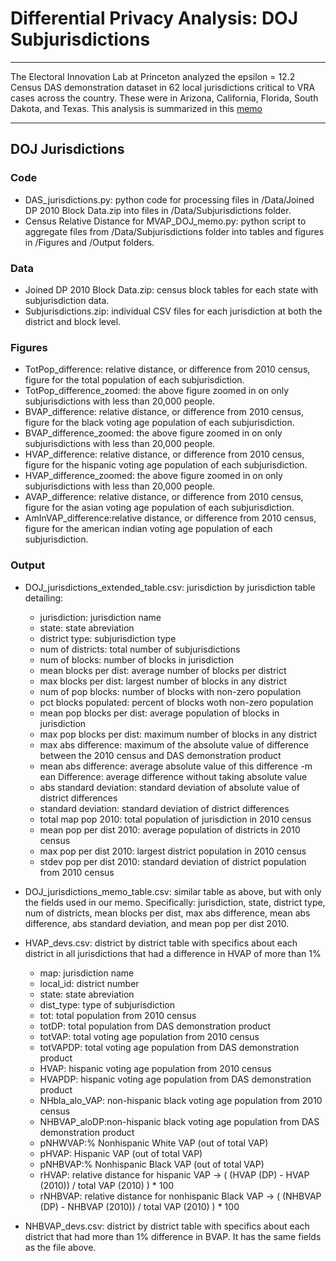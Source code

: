 # Differential Privacy Analysis: DOJ Subjurisdictions
***
The Electoral Innovation Lab at Princeton analyzed the epsilon = 12.2 Census DAS demonstration dataset in 62 local jurisdictions critical to VRA cases across the country. These were in Arizona, California, Florida, South Dakota, and Texas. This analysis is summarized in this [memo](https://docs.google.com/document/d/1c3GubCNHRPeJgrtF0z_TiC3eaMxC4WakZarx_PzoL3Q/edit)
***

## DOJ Jurisdictions
### Code
* DAS_jurisdictions.py: python code for processing files in /Data/Joined DP 2010 Block Data.zip into files in /Data/Subjurisdictions folder.
* Census Relative Distance for MVAP_DOJ_memo.py: python script to aggregate files from /Data/Subjurisdictions folder into tables and figures in /Figures and /Output folders.

### Data
* Joined DP 2010 Block Data.zip: census block tables for each state with subjurisdiction data.
* Subjurisdictions.zip: individual CSV files for each jurisdiction at both the district and block level.

### Figures
* TotPop_difference: relative distance, or difference from 2010 census, figure for the total population of each subjurisdiction.
* TotPop_difference_zoomed: the above figure zoomed in on only subjurisdictions with less than 20,000 people.
* BVAP_difference: relative distance, or difference from 2010 census, figure for the black voting age population of each subjurisdiction.
* BVAP_difference_zoomed: the above figure zoomed in on only subjurisdictions with less than 20,000 people.
* HVAP_difference: relative distance, or difference from 2010 census, figure for the hispanic voting age population of each subjurisdiction.
* HVAP_difference_zoomed: the above figure zoomed in on only subjurisdictions with less than 20,000 people.
* AVAP_difference: relative distance, or difference from 2010 census, figure for the asian voting age population of each subjurisdiction.
* AmInVAP_difference:relative distance, or difference from 2010 census, figure for the american indian voting age population of each subjurisdiction.


### Output
* DOJ_jurisdictions_extended_table.csv: jurisdiction by jurisdiction table detailing:
  - jurisdiction: jurisdiction name
  - state: state abreviation
  - district type: subjurisdiction type
  - num of districts: total number of subjurisdictions
  - num of blocks: number of blocks in jurisdiction
  - mean blocks per dist: average number of blocks per district
  - max blocks per dist: largest number of blocks in any district
  - num of pop blocks: number of blocks with non-zero population
  - pct blocks populated: percent of blocks woth non-zero population
  - mean pop blocks per dist: average population of blocks in jurisdiction
  - max pop blocks per dist: maximum number of blocks in any district
  - max abs difference: maximum of the absolute value of difference between the 2010 census and DAS demonstration product
  - mean abs difference: average absolute value of this difference
  -m ean Difference: average difference without taking absolute value
  - abs standard deviation: standard deviation of absolute value of district differences
  - standard deviation: standard deviation of district differences
  - total map pop 2010: total population of jurisdiction in 2010 census
  - mean pop per dist 2010: average population of districts in 2010 census
  - max pop per dist 2010: largest district population in 2010 census
  - stdev pop per dist 2010: standard deviation of district population from 2010 census

* DOJ_jurisdictions_memo_table.csv: similar table as above, but with only the fields used in our memo. Specifically: jurisdiction, state, district type, num of districts, mean blocks per dist, max abs difference, mean abs difference, abs standard deviation, and mean pop per dist 2010.
* HVAP_devs.csv: district by district table with specifics about each district in all jurisdictions that had a difference in HVAP of more than 1%
  - map: jurisdiction name
  - local_id: district number
  - state: state abreviation
  - dist_type: type of subjurisdiction
  - tot: total population from 2010 census
  - totDP: total population from DAS demonstration product
  - totVAP: total voting age population from 2010 census
  - totVAPDP: total voting age population from DAS demonstration product
  - HVAP: hispanic voting age population from 2010 census
  - HVAPDP: hispanic voting age population from DAS demonstration product
  - NHbla_alo_VAP: non-hispanic black voting age population from 2010 census
  - NHBVAP_aloDP:non-hispanic black voting age population from DAS demonstration product
  - pNHWVAP:% Nonhispanic White VAP (out of total VAP)
  - pHVAP: Hispanic VAP (out of total VAP)
  - pNHBVAP:% Nonhispanic Black VAP (out of total VAP)
  - rHVAP: relative distance for hispanic VAP -> ( (HVAP (DP) - HVAP (2010)) / total VAP (2010) ) * 100
  - rNHBVAP: relative distance for nonhispanic Black VAP -> ( (NHBVAP (DP) - NHBVAP (2010)) / total VAP (2010) ) * 100

* NHBVAP_devs.csv: district by district table with specifics about each district that had more than 1% difference in BVAP. It has the same fields as the file above.
